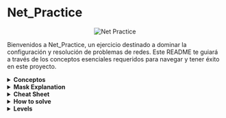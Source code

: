 # Net_Practice

<p align="center">
  <img src="https://github.com/ayogun/42-project-badges/blob/main/badges/netpracticem.png" alt="Net Practice">
</p>

Bienvenidos a Net_Practice, un ejercicio destinado a dominar la configuración y resolución de problemas de redes. Este README te guiará a través de los conceptos esenciales requeridos para navegar y tener éxito en este proyecto.

<details>
<summary><strong>Conceptos</strong></summary>
  
### 1. TCP/IP
**IP (Internet Protocol Adresses):** Una cadena única de números separados por puntos (IPv4) o dos puntos (IPv6) que identifica un dispositivo en una red. Una dirección IP consta de dos partes principales: el ID de Red y el ID de Host, diferenciados por una máscara de subred. Por ejemplo, en la dirección IP `192.168.1.1/24`, el ID de Red es `192.168.1` y el ID de Host es `1` .

#### Subcomponentes:
- **Máscara de Subred:** Una combinación de bits que enmascara la dirección IP y divide los componentes de red y host.
- **ID de Red:**  La parte de la dirección IP que identifica la red específica.
- **ID de Host:** La parte de la dirección IP que identifica el dispositivo específico en la red.

### 2. IPv4 vs IPv6

La transición de IPv4 a IPv6 ha introducido cambios significativos en la tecnología del protocolo de internet. A continuación se muestra una tabla comparativa que destaca las diferencias clave entre estas dos versiones:

| Característica         | IPv4                                       | IPv6                                                  |
|------------------------|--------------------------------------------|-------------------------------------------------------|
| **Año de Despliegue**  | 1981                                       | 1998                                                  |
| **Capacidad de Bits**  | 32 bits                                    | 128 bits                                              |
| **Número de Direcciones**| ~4.3 mil millones                         | ~340 undecillones (3.4 × 10^38)                        |
| **Notación de Direcciones**   | Decimal separado por puntos (ej. 192.108.42.64)       | Hexadecimal separado por dos puntos (ej. 2002:0de6:0001:0042:0100:8c2e:0370:7234) |
| **Configuración**      | Configuración manual o DHCP                | Soporta auto-configuración y más opciones automáticas |
| **Uso de Direcciones** | Reutilización de direcciones por limitación de espacio | Cada dispositivo puede tener su propia dirección única |

### 3. Dispositivos

- **Switch:** Conecta dispositivos dentro del mismo segmento de red, reduciendo colisiones de tráfico de datos y gestionando efectivamente el flujo de datos a través de direcciones MAC (Control Media Access).
- **Router:** Enlaza múltiples redes o subredes, ya sean LAN (Red de Área Local) o WAN (Wide Area Network). Asegura la ruta óptima del tráfico, asigna IPs locales y realiza la traducción de direcciones mediante NAT (Network Address Translation). Componentes clave en su tabla de enrutamiento incluyen:
  - **Next Hop:** Indica la dirección IP del próximo router donde se enviarán los paquetes de datos.
  - **Destination:** Especifica la red de destino para los paquetes de datos.

- **Módem:** Un dispositivo que modula y demodula señales digitales y analógicas, permitiendo la conexión de una red a internet al traducir datos entre estos dos tipos de señales.

### 4. Subnetting

Subnetting implica dividir una red IP física en múltiples subredes lógicas. Cada subred opera independientemente en el nivel de envío y recepción de paquetes, aunque todas pertenecen a la misma red física y dominio.

### 5. Dirección Loopback

Un rango de dirección IP especial (127.0.0.0 a 127.255.255.255) reservado para comunicaciones internas dentro de un dispositivo. Esto permite que un dispositivo envíe y reciba paquetes hacia y desde sí mismo, lo cual es crucial para pruebas y gestión de redes.
  
</details>
<details>
<summary><strong>Mask Explanation</strong></summary>

# Mask Explanation

Para comenzar vamos a suponer que la network id abarca los 3 primeros octetos y solo vamos a interactuar con el último que va desde  ``192.168.1.0`` a `192.168.1.255`.

Este último octeto son 8 bytes, cada uno de los cuales puede ser `0` o `1`, por lo que si todos están activados(`11111111`) sería `2 ^ 8` = `256`.

Antes hemos comentado que la ip podíamos dividirla en **Network ID**, y **Host Id**, usando la máscara, de esta forma, cuando asignamos una máscara en notación CDIR `\24` estaríamos asignando los 3 primeros bytes (8 * 3 = 24 primeros bits) para la **Network ID**, y unicamente el último octeto de bits para el host, por lo que esta red (192.168.1.0/24) abarcaría desde ``192.168.1.0`` a `192.168.1.255`, abarcando 256 ip's posibles.

Podemos subdividir esta red en en dos redes de igual tamaño aplicando una máscara /25, es decir dejando libres para el host unicamente los 7 ultimos bits, estaríamos convirtiendo la red en dos redes: 

**Primera**. `192.168.1.0/25` que alberga 128 ip's de la `192.168.1.0` a la `192.168.1.128`.

**Segunda**.`192.168.1.128/25` que alberga 128 ip's de la `192.168.1.128` a la `192.168.1.255`.

De igual forma en vez de dividir la red en notación CDIR podemos hacerlo con la subnet mask, es decir `/25` correspondería con `255.255.255.128` que a su vez correspondería con `11111111.11111111.11111111.10000000` porque al ser el primer bit, `2 ^ 7` = `128`. Esto quiere decir que cada segmento de red con esta máscara abarca 128 posibles ip`s. 

![subnetting image](images/mask.png)

Esto puede parecer un poco complejo, por eso te voy a presentar un cheat Sheat que te permitirá convertir de CDIR a Subnet Mask en 60 segundos.

</details>
<details>
<summary><strong>Cheat Sheet</strong></summary>

# Cheat Sheet

  Group Size  | 128 | 64 | 32 | 16 | 8 | 4 | 2 | 1 |
|-------------|-----|----|----|----|---|---|---|---|
| Subnet Mask | 128 | 192| 224| 240| 248| 252| 254| 255 |
| CIDR        | /25 | /26| /27| /28| /29| /30| /31| /32 |

Crear esta tabla es realmente sencillo, especialmente si sigues estos pasos:

  **1.** La primera fila son 8 potencias de 2, desde `2 ^ 7`hasta `2 ^ 0`.
  
  **2.** La segunda fila la obtendrás de restar a 256 (ip's posibles), el **Group Size**.
  
  **3.** Por ultimo comenzando desde la izquierda, desde `/25` porque estás cogiendo el primer bit del 4 octeto hasta el total de bits que caben en 4 bytes.

</details>
<details>
<summary><strong>How to solve</strong></summary>

# How to solve

Primero abordemos una serie de conceptos :
  # Concepts:
  
   - **Network id**: La parte de la dirección IP que identifica la red específica.
   - **First id**: Primera ip util, la obtenemos sumando uno a la **Network id**
   - **Last id**:  última ip util, la obtenemos restando uno a la **Broadcast id**
   - **Broadcast id**: Dirección de red utilizada para transmitir a todos los dispositivos conectados a una red de comunicaciones de acceso múltiple.


Ahora que sabes crear tu propio **Cheat Sheet**, y conoces los conceptos necesarios, no hay escusas, podrás resolver cualquier problema de **Subnetting** en menos de 60 segundos siguiendo estos pasos:

# Steeps
Supongamos que queremos saber a que red pertenece la ip: ``10.2.2.199/26``

  **Steep 1.** 
    
  Miramos en la tabla el `/26` y observamos que como **Subnet Mask** se representaría con 255.255.255.`192`, esto proviene de `11000000`, es decir `2 ^ 7` = `128` + `2 ^ 6` = `64` = `192`, osea disponemos de 6 bits para el host, lo que divide la red en 4 subredes que cubren 64 ips cada una. 

  Podemos hacer lo siguiente:     
  
                                      10.2.2.0 
                                      10.2.2.64 
                                      10.2.2.128  
            **Network id**  ----->    10.2.2.192
                                            `10.2.2.193`     <------  **First id**
                                            `10.2.2.253`     <------  **Last id**
                                            `10.2.2.254`     <------  **Broadcast id**
            **Next id**  -------->    10.2.2.255

Dividimos el octeto .255 en 4 secciones de 64 ips, y vemos entre que segmento se encuentra nuestra ip `10.2.2.199/26`, en este caso vemos que se encuentra en el cuarto segmento, entre `10.2.2.192` y `10.2.2.254`, por lo que este primero será **Network id** y el segundo **Broadcast id**, dejando `64 - 2` = `62` direcciones dispoibles, desde la **First id** hasta la **Last id**.

Ahora que ya sabes resolver esto, puede resultarte incluso sencillo, pero puede resultar un proceso más lento cuando la red se divide en más subredes, por ejemplo si fuese un CDIR `/29`, Y tuviesemos que contar desde `10.2.2.0` hasta `10.2.2.192` de 8 en 8.

Por eso te voy a facilitar los siguientes **Speed Tricks**.

# Speed Tricks:

Para simplificar el proceso a la hora de buscar a que subred pertenece una ip, sobretodo cuando el **group size** es pequeño puedes utilizar estos trucos:

    1. Multiplicar el **Group size** por **10**   EX: 8 * 10 = 80;    --->   .8
                                                                      --->  .80
                                                                      --->  .160  
    
    2. Multiplicar el Multiplicar el **Group size** por **2**         --->  .8
                                                                      --->  .80
                                                                                 x2
                                                                      --->  .160
                                                                      
    3. Todos los grupos pasan por 128, asique podemos partir de este número para iniciar la búsqueda.
    
    4. Todos los grupos pasan por el subnet Mask de su izquierda en la cheat sheet, asique es un buen momento 
    para hacer uso de esta, y en caso de pasarnos, empezar por un ip superior y restar el group size hasta encontrar el
    segmento al que pertenece nuestro ip objetivo.

</details>
<details>
<summary><strong>Levels</strong></summary>

- <details>
  <summary><strong>Level 6</strong></summary>

   El nivel 6 presenta dos redes conectadas por un router, la primera parte de `internet` y la segunda pasando por un switch desemboca en `Host A`.
  Nos condicionan que en esta segunda red usaremos una máscara `255.255.255.128` es decir `/25` y la interfaz del host en `110.98.32.227`, por lo que estamos diviendo la red `110.98.32.0/24` en dos grupos de 128 y vamos a usar el segundo, por lo que cualquier valor entre `110.98.32.128`(Network Id) y `110.98.32.255`(Broadcast Id), estos no incluidos, nos valdria para la interfaz del router.

  Lo importante en este nivel es que el destino del internet apunte a esta red (`110.98.32.128/25`) para permitir el tráfico.
  
  <img src="images/Level6.png" alt="Level 6 image" width="85%" height="85%">

  </details>

- <details>
  <summary><strong>Level 7</strong></summary>

  En este nivel, se da una conexión entre dos routers, cada uno de los cuales conecta con un host, ambas interfaces de R1 nos condicionan a dividir la red `105.198.14.0/24`, por lo que, para mí, lo más oportuno en este caso es dividirla en `4` subredes de `64` ip's aplicando una máscara `26`, usando la primera subred creada para conectar `A1` y `R1`, la última (entre 192 y 255) para conectar los routers, y la segunda o la tercera para conectar R2 y C1.
  
  En cuanto a la **Routing Table**, es los destinos se pueden dejar por defecto, lo importante es que el **Next Hop** de los routers se apunten entre sí, para intercambiar el tráfico, y ambos host deben apuntar al siguiente router.
   
  <img src="images/Level7.png" alt="Level 7 image" width="90%" height="90%">

  </details>

- <details>
  <summary><strong>Level 8</strong></summary>

  En el nivel 8 tenemos dos routers conectados, el primero conecta con internet, y el segundo conecta a través de dos redes al host D y C.
  
  A mí entre routers me gusta usar una máscara de red `/30`, es decir 4 ips, de las cuales, si excluimos la **Network id** y la **Broadcast id**, nos quedan dos, es decir las necesarias para conectar dos routers, en este caso el **Next Hop** de **R2**, nos proporciona la ip de la interface R13, y para la de R21 podemos usar un valor por debajo.
  
  Por último, intenet solo tiene destino en una red: `158.46.67.0/26` asique haremos subnetting de esta, para conectar ambos host a internet. se nos proporciona una máscara `255.255.255.240`, es decir `/28`, que alberga 16 ips, esto es muy sencillo de comprobar con la **Cheat Sheet** que te proporcioné anteriormente.
  
  Asique para el Host D, podemos usar caulquier valor entre los 16 primeros ips, Network id y Broadcats ip excluidos, y para el Host C del `.17` hasta el `.30` si mantenemos la máscara `/28`, asegurandonos así que no hacemos **overlapping** con el rango que usamos para conectar los routers.

  No te ovlides de establecer el destino en la red de los host `158.46.67.0/26` y el **Next Hop** de internet en la interfaz del siguiente router.
  
   <img src="images/Level8.png" alt="Level 8 image" width="90%" height="90%">

  </details>

- <details>
  <summary><strong>Level 9</strong></summary>

  Este nivel presenta tres redes que deben conectarse a internet, Host A y B, que deben conecarse entre sí, y a R1 a través de un switch, por lo que los albergaremos en una misma red. una red que conecta los routers, R1 y R2, este último conecta dos redes una que concluye en Host D y otra en Host C.

  Será sencillo si dividimos el problema en pequeñas fracciones.

  **step1. Conectar los host C y D**
  - Se nos impone la IP de la interfaz R23, ya que es el **Next Hop** de la **Routing Table** de D1, con una máscara de `/18`, si nos fijamos en el **Cheat Sheet**, nos será fácil descubrir que el **Group size** es de 64 IP's, en el 3º octeto, así que dado que la IP de la interfaz R23 es `94.8.218.81`, sabemos que la **Network id** es: `94.8.192.0/18` y la **Broadcast id** es `94.8.255.255/18` y cualquier valor entre estos nos valdría.
  - Para conectar el Host C, puedes establecer cualquier IP de tu elección, y cualquier máscara de red, nosotros para hacerlo sencillo elegiremos `42.24.42.0/25`, dividiendo la red en dos subredes de '128', y utilizaremos la primera.

  **step2. Conectar los dos Routers**
  - Como venimos practicando, se establece una máscara CDIR `/30`, que contiene 4 IPs de las cuales dos son útiles, para mantenerlo sencillo podríamos elegir cubrir las 4 primeras IPs de cualquier red a tu elección, en este caso elegimos: `192.32.4.0/30`.
  - He aquí la cuestión de este nivel, conectar las **Routing Table**, cada Router **Next Hop** debe apuntar al siguiente router, pero en el destino del primero, debemos apuntar tanto a la red del Host C (Para conectarlo a internet), como a la red del Host D para conectarlo con Host A.

  **step3. Conectar los Host A y B**
  - Tenemos 3 dispositivos, en una misma red, lo único importante es que en ambos Host, el Next Hop apunte a la interfaz de R11, en este caso hemos elegido esta red `33.63.9.0/25`.

  **step4. Routing Table de internet**
  - El Next Hop está configurado a la interfaz del router, bastaría con configurar dos destinos a las redes del Host C, `42.24.42.0/25` y la red que conecta A y B `33.63.9.0/25`, que son lo que no se piden que conecte a internet.  
  
   <img src="images/Level9.png" alt="Level 9 image" width="90%" height="90%">
  </details>

- <details>
  <summary><strong>Level 10</strong></summary>

  Last level!, no te asustes aonque parezca compliado es bastante sencillo, tenemos una red que conecta internet con un router, **R1**, este router conecta con una red que une los dos primeros host con un switch, por otro lado **R1** conecta con un segundo router **R2**, que conecta dos redes que desembocan en **Host 3** y **Host 4**.

  La cuestión es que los host 1, 3 y 4 deben conectar a internet, pero internet, en su **Routing Table** solo tiene un `destino`, asique la logica nos lleva a hacer subnetting de la red en `140.45.158.0/24`, y establecer esta como destino(tanto en internet como en **R1**), así llegando a cualquier host que se albergue en el rango `0-255`.
  dividamos el problema en subproblemas:

  **step1. Conectar los dos primeros host**

   nos condicionan con una máscara `/25` asique asignamos cuaqluier valor entre .0 y .255 ambos incluidos al último octeto.

  **step2. Conexión entre routers**

  nos condicionan con un `255.255.255.252` es decir `/30`es decir 4 ips, de las cuales, si excluimos la **Network id** y la **Broadcast id**, nos quedan dos, es decir las necesarias para conectar dos routers.
  Esto es una buena práctica, no usar más ips de las requeridas.

  **step3. Conectar los dos últimos host**

   Conectar los Host 3 y 4 al Router 2, estamos condicionados por el router 3 a una máscara `255.255.255.192` que en CDIR es `/26`(**Group size** de 64 ip's), fijándonos en las ip´s que nos proporcionan estaríamos ocupando desde `.128` a `.192`.
  por lo tanto para conectar el Host 4, si pusisiesemos también una máscara /26 ocuparíamos desde la `192` hasta `255`, y estaríamos haciendo **overlapping**, es decir se estaría solapando con la red `140.45.158.252/30`que hemos usado previamente como conexión entre routers.
  Para soluccionar esto es tan sencillo como aplicar una máscara `/27`que ocupa 32 ips, y estableciendo estas en un rango entre `140.45.158.192` y `140.45.158.224`.

   <img src="images/Level10.png" alt="Level 10 image" width="90%" height="90%">
</details                             
